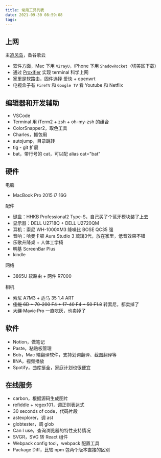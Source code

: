 ```yaml
---
title: 常用工具列表
date: 2021-09-30 08:59:08
tags:
---
```


## 上网

主[追风岛](https://admin.91zfdao.com/auth/register?code=B5pg)，备谷歌云

- 软件方面，Mac 下用 `V2rayU`，iPhone 下用 `ShadowRocket`（切美区下载）
- 通过 [Proxifier](https://www.proxifier.com/) 实现 terminal 科学上网
- 家里是软路由，固件选择 爱快 + openwrt
- 电视盒子有 `FireTV` 和 `Google TV` 看 Youtube 和 Netflix

## 编辑器和开发辅助

- VSCode
- Terminal 用 iTerm2 + zsh + oh-my-zsh 的组合
- ColorSnapper2，取色工具
- Charles，抓包用
- autojump，目录跳转
- tig - git 扩展
- bat，带行号的 cat，可以配 alias cat="bat"

## 硬件

电脑
- MacBook Pro 2015 i7 16G

配件
- 键盘：HHKB Professional2 Type-S，自己买了个蓝牙模块装了上去
- 显示器：DELL U2718Q + DELL U2720QM
- 耳机：索尼 WH-1000XM3 降噪比 BOSE QC35 强
- 音响：哈曼卡顿 Aura Studio 3 琉璃3代，放在家里，低音效果不错
- 乐歌升降桌 + 人体工学椅
- 明基 ScreenBar Plus
- kindle

网络
- 3865U 软路由 + 网件 R7000

相机
- 索尼 A7M3 + 适马 35 1.4 ART
- ~~佳能 6D + 70-200 F4 + 17-40 F4 + 50 F1.8~~ 转索尼，都卖掉了
- ~~大疆 Mavic Pro~~ 一直吃灰，也卖掉了



## 软件

- Notion，做笔记
- Paste，粘贴板管理
- Bob，Mac 端翻译软件，支持划词翻译、截图翻译等
- IINA，视频播放
- Spotify，曲库挺全，家庭计划也很便宜

## 在线服务
- carbon，根据源码生成图片
- refiddle + regex101，调正则表达式
- 30 seconds of code，代码片段
- astexplorer，调 ast
- globtester，调 glob
- Can I use，查询浏览器的特性支持情况
- SVGR，SVG 转 React 组件
- Webpack config tool，webpack 配置工具
- Package Diff，比较 npm 包两个版本直接的区别